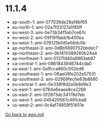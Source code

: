
 # 11.1.4
- ap-south-1: ami-077039de28a19bf65
- eu-north-1: ami-02a7f03127a1f85ff
- eu-west-3: ami-0e73b34f5ab7ce67c
- eu-west-2: ami-09f191fabb1b400ea
- eu-west-1: ami-076125b1d0a56dc0b
- ap-northeast-3: ami-0d8b5690752bbdec7
- ap-northeast-2: ami-0b1410589260b24a4
- ap-northeast-1: ami-0137fd40a8883eb87
- ca-central-1: ami-0861843946744cda0
- sa-east-1: ami-0a1fcca860c502ed8
- ap-southeast-1: ami-06ae08fe202e57531
- ap-southeast-2: ami-02969fec6e63b8680
- eu-central-1: ami-0e338f8d2a0b8d9e3
- us-east-1: ami-0784e6eaea8ce2266
- us-east-2: ami-0f2873dc34178d7eb
- us-west-1: ami-045420567c491cba6
- us-west-2: ami-0c4af74859f51651e

[Go back to aws.md](../../aws.md) 
